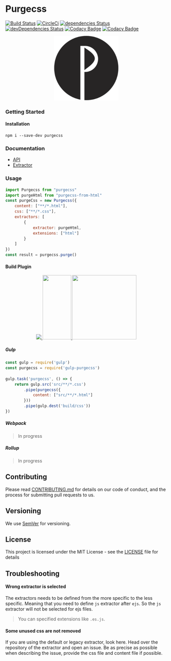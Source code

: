 # Purgecss  
[![Build Status](https://travis-ci.org/FullHuman/purgecss.svg?branch=master)](https://travis-ci.org/FullHuman/purgecss) [![CircleCi](https://circleci.com/gh/FullHuman/purgecss/tree/master.svg?style=shield)]() [![dependencies Status](https://david-dm.org/fullhuman/purgecss/status.svg)](https://david-dm.org/fullhuman/purgecss) [![devDependencies Status](https://david-dm.org/fullhuman/purgecss/dev-status.svg)](https://david-dm.org/fullhuman/purgecss?type=dev)
[![Codacy Badge](https://api.codacy.com/project/badge/Grade/2f2f3fb0a5c541beab2018483e62a828)](https://www.codacy.com/app/FullHuman/purgecss?utm_source=github.com&amp;utm_medium=referral&amp;utm_content=FullHuman/purgecss&amp;utm_campaign=Badge_Grade)
[![Codacy Badge](https://api.codacy.com/project/badge/Coverage/2f2f3fb0a5c541beab2018483e62a828)](https://www.codacy.com/app/FullHuman/purgecss?utm_source=github.com&utm_medium=referral&utm_content=FullHuman/purgecss&utm_campaign=Badge_Coverage)


<p align="center">
	<img src="./.assets/logo.png" height="200" width="200" alt="Purgecss logo"/>
</p>


### Getting Started

#### Installation

```
npm i --save-dev purgecss
```

### Documentation

- [API](./docs/API.md)
- [Extractor](./docs/Extractor.md)

### Usage

```js
import Purgecss from "purgecss"
import purgeHtml from "purgecss-from-html"
const purgeCss = new Purgecss({
    content: ["**/*.html"],
    css: ["**/*.css"],
    extractors: [
        {
            extractor: purgeHtml,
            extensions: ["html"]
        }
    ]
})
const result = purgecss.purge()
```

#### Build Plugin

<div align="center">
	<a href="https://github.com/webpack/webpack">
    	<img width="200" heigth="200" src="https://webpack.js.org/assets/icon-square-big.svg">
  	</a>
	<a href="https://github.com/FullHuman/gulp-purgecss">
    	<img height="200" width="89" src="https://raw.githubusercontent.com/gulpjs/artwork/master/gulp-2x.png">
  	</a>
  	<a href="https://github.com/FullHuman/rollup-plugin-purgecss">
  		<img height="200" width="200" src="https://rollupjs.org/logo.svg"/>
	</a>
</div>

##### Gulp

```js
const gulp = require('gulp')
const purgecss = require('gulp-purgecss')

gulp.task('purgecss', () => {
    return gulp.src('src/**/*.css')
        .pipe(purgecss({
            content: ["src/**/*.html"]
        }))
        .pipe(gulp.dest('build/css'))
})
```

##### Webpack

> In progress

##### Rollup

> In progress

## Contributing

Please read [CONTRIBUTING.md](./.github/CONTRIBUTING.md) for details on our code of conduct, and the process for submitting pull requests to us.

## Versioning

We use [SemVer](http://semver.org/) for versioning. 

## License

This project is licensed under the MIT License - see the [LICENSE](LICENSE) file for details


## Troubleshooting

#### Wrong extractor is selected

The extractors needs to be defined from the more specific to the less specific. Meaning that you need to define `js` extractor after `ejs`. So the `js` extractor will not be selected for ejs files.
> You can specified extensions like `.es.js`.

#### Some unused css are not removed

If you are using the default or legacy extractor, look here.
Head over the repository of the extractor and open an issue.
Be as precise as possible when describing the issue, provide the
css file and content file if possible.

